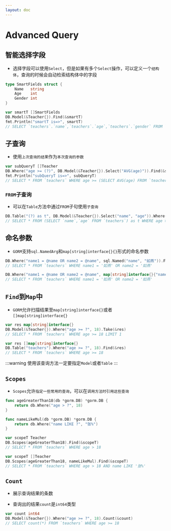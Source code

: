 ```yaml
---
layout: doc
---
```


# Advanced Query

## 智能选择字段

- 选择字段可以使用`Select`，但是如果有多个`Select`操作，可以定义一个`结构体`，查询的时候会自动检索结构体中的字段

```Go
type SmartFields struct {
	Name   string
	Age    int
	Gender int
}

var smartT []SmartFields
DB.Model(&Teacher{}).Find(&smartT)
fmt.Println("smartT is=>", smartT)
// SELECT `teachers`.`name`,`teachers`.`age`,`teachers`.`gender` FROM `teachers`
```

## 子查询

- 使用`上次查询的结果`作为`本次查询的参数`

```Go
var subQueryT []Teacher
DB.Where("age >= (?)", DB.Model(&Teacher{}).Select("AVG(age)")).Find(&subQueryT)
fmt.Println("subQueryT is=>", subQueryT)
// SELECT * FROM `teachers` WHERE age >= (SELECT AVG(age) FROM `teachers`)
```

### `FROM`子查询

- 可以在`Table`方法中通过`FROM`子句使用`子查询`

```Go
DB.Table("(?) as t", DB.Model(&Teacher{}).Select("name", "age")).Where("age > ?", 18).Find(&subQueryT)
// SELECT * FROM (SELECT `name`,`age` FROM `teachers`) as t WHERE age > 18
```


## 命名参数

- `GORM`支持`sql.NamedArg`和`map[string]interface{}{}`形式的命名参数

```Go
DB.Where("name1 = @name OR name2 = @name", sql.Named("name", "如燕")).Find(&namedQueryT)
// SELECT * FROM `teachers` WHERE name1 = '如燕' OR name2 = '如燕'

DB.Where("name1 = @name OR name2 = @name", map[string]interface{}{"name": "如燕"}).Find(&namedQueryT)
// SELECT * FROM `teachers` WHERE name1 = '如燕' OR name2 = '如燕'
```

## `Find`到`Map`中

- `GORM`允许扫描结果至`map[string]interface{}`或者`[]map[string]interface{}`

```Go
var res map[string]interface{}
DB.Model(&Teacher{}).Where("age >= ?", 18).Take(&res)
// SELECT * FROM `teachers` WHERE age >= 18 LIMIT 1

var res []map[string]interface{}
DB.Table("teachers").Where("age >= ?", 18).Find(&res)
// SELECT * FROM `teachers` WHERE age >= 18
```

:::warning
使用该查询方法一定要指定`Model`或者`Table`
:::

## `Scopes`

- `Scopes`允许`指定一些常用的查询`，可以在`调用方法时引用这些查询`

```Go
func ageGreaterThan18(db *gorm.DB) *gorm.DB {
	return db.Where("age > ?", 18)
}

func nameLikeMul(db *gorm.DB) *gorm.DB {
	return db.Where("name LIKE ?", "张%")
}

var scopeT Teacher
DB.Scopes(ageGreaterThan18).Find(&scopeT)
// SELECT * FROM `teachers` WHERE age > 18

var scopeT []Teacher
DB.Scopes(ageGreaterThan18, nameLikeMul).Find(&scopeT)
// SELECT * FROM `teachers` WHERE age > 18 AND name LIKE '张%'
```

## `Count`

- 展示查询结果的条数

- 查询出的结果`count`是`int64`类型

```Go
var count int64
DB.Model(&Teacher{}).Where("age >= ?", 18).Count(&count)
// SELECT count(*) FROM `teachers` WHERE age >= 18
```